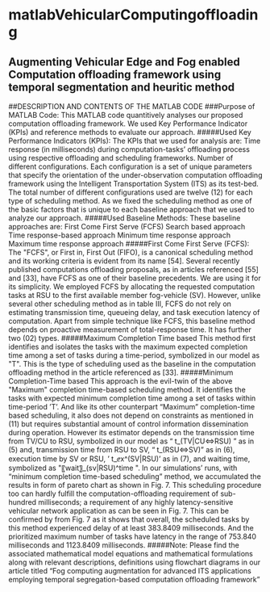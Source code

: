 # matlabVehicularComputingoffloading
## Augmenting Vehicular Edge and Fog enabled Computation offloading framework using temporal segmentation and heuritic method
##DESCRIPTION AND CONTENTS OF THE MATLAB CODE
###Purpose of MATLAB Code:
This MATLAB code quantitively analyses our proposed computation offloading framework. We used Key Performance Indicator (KPIs) and reference methods to evaluate our approach.
#####Used Key Performance Indicators (KPIs):
The KPIs that we used for analysis are:
	Time response (in milliseconds) during computation-tasks’ offloading process using respective offloading and scheduling frameworks.
	Number of different configurations. Each configuration is a set of unique parameters that specify the orientation of the under-observation computation offloading framework using the Intelligent Transportation System (ITS) as its test-bed. The total number of different configurations used are twelve (12) for each type of scheduling method. As we fixed the scheduling method as one of the basic factors that is unique to each baseline approach that we used to analyze our approach. 
#####Used Baseline Methods:
These baseline approaches are:
	First Come First Serve (FCFS)
	Search based approach
	Time response-based approach
	Minimum time response approach
	Maximum time response approach
#####First Come First Serve (FCFS):
The "FCFS", or First in, First Out (FIFO), is a canonical scheduling method and its working criteria is evident from its name [54].  Several recently published computations offloading proposals, as in articles referenced [55] and [33], have FCFS as one of their baseline precedents. We are using it for its simplicity. We employed FCFS by allocating the requested computation tasks at RSU to the first available member fog-vehicle (SV). However, unlike several other scheduling method as in table III, FCFS do not rely on estimating transmission time, queueing delay, and task execution latency of computation.
Apart from simple technique like FCFS, this baseline method depends on proactive measurement of total-response time. It has further two (02) types.
#####Maximum Completion Time based
This method first identifies and isolates the tasks with the maximum expected completion time among a set of tasks during a time-period, symbolized in our model as "T". This is the type of scheduling used as the baseline in the computation offloading method in the article referenced as [33]. 
#####Minimum Completion-Time based
This approach is the evil-twin of the above "Maximum" completion time-based scheduling method. It identifies the tasks with expected minimum completion time among a set of tasks within time-period ’T’. And like its other counterpart “Maximum” completion-time based scheduling, it also does not depend on constraints as mentioned in (11) but requires substantial amount of control information dissemination during operation. However its estimator depends on the transmission time from TV/CU to RSU, symbolized in our model as “ t_(TV|CU⇔RSU)  ” as in (5) and, transmission time from RSU to SV, “ t_(RSU⇔SV)” as in (6), execution time by SV or RSU, ’ t_ⅇx^(SV|RSU)’ as in (7), and waiting time, symbolized as "〖wait〗_(sν|RSU)^time ". In our simulations’ runs, with “minimum completion time-based scheduling” method, we accumulated the results in form of pareto chart as shown in Fig. 7. This scheduling procedure too can hardly fulfill the computation-offloading requirement of sub-hundred milliseconds; a requirement of any highly latency-sensitive vehicular network application as can be seen in Fig. 7.  This can be confirmed by from Fig. 7 as it shows that overall, the scheduled tasks by this method experienced delay of at least 383.8409 milliseconds. And the prioritized maximum number of tasks have latency in the range of 753.840 milliseconds and 1123.8409 milliseconds. 
#####Note: Please find the associated mathematical model equations and mathematical formulations along with relevant descriptions, definitions using flowchart diagrams in our article titled “Fog computing augmentation for advanced ITS applications employing temporal segregation-based computation offloading framework”


